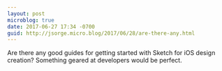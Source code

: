 ```yaml
---
layout: post
microblog: true
date: 2017-06-27 17:34 -0700
guid: http://jsorge.micro.blog/2017/06/28/are-there-any.html
---
```

Are there any good guides for getting started with Sketch for iOS design creation? Something  geared at developers would be perfect.
